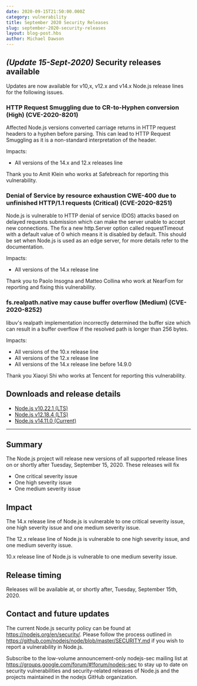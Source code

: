 ```yaml
---
date: 2020-09-15T21:50:00.000Z
category: vulnerability
title: September 2020 Security Releases
slug: september-2020-security-releases
layout: blog-post.hbs
author: Michael Dawson
---
```


## _(Update 15-Sept-2020)_ Security releases available

Updates are now available for v10,x, v12.x and v14.x Node.js release lines for the following issues.

### HTTP Request Smuggling due to CR-to-Hyphen conversion (High) (CVE-2020-8201)

Affected Node.js versions converted carriage returns in HTTP request headers to a hyphen before parsing. This can lead to HTTP Request Smuggling as it is a non-standard interpretation of the header.

Impacts:
* All versions of the 14.x and 12.x releases line

Thank you to Amit Klein who works at Safebreach for reporting this vulnerability.

### Denial of Service by resource exhaustion CWE-400 due to unfinished HTTP/1.1 requests (Critical) (CVE-2020-8251)

Node.js is vulnerable to HTTP denial of service (DOS) attacks based on delayed requests submission which can make the server unable to accept new connections. The fix a new http.Server option called requestTimeout
with a default value of 0 which means it is disabled by default. This should be set when Node.js is used as an edge server, for more details refer to the documentation.

Impacts:
* All versions of the 14.x release line

Thank you to Paolo Insogna and Matteo Collina who work at NearFom for reporting and fixing this vulnerability.

### fs.realpath.native may cause buffer overflow (Medium) (CVE-2020-8252)

libuv's realpath implementation incorrectly determined the buffer size which can result in a buffer overflow if the resolved path is longer than 256 bytes.

Impacts:

* All versions of the 10.x release line
* All versions of the 12.x release line
* All versions of the 14.x release line before 14.9.0

Thank you Xiaoyi Shi who works at Tencent for reporting this vulnerability.

## Downloads and release details

* [Node.js v10.22.1 (LTS)](https://nodejs.org/en/blog/release/v10.22.1/)
* [Node.js v12.18.4 (LTS)](https://nodejs.org/en/blog/release/v12.18.4/)
* [Node.js v14.11.0 (Current)](https://nodejs.org/en/blog/release/v14.11.0/)

--------------------------------------

## Summary

The Node.js project will release new versions of all supported release lines on or shortly after Tuesday, September 15, 2020.
These releases will fix

* One critical severity issue
* One high severity issue
* One medium severity issue

## Impact

The 14.x release line of Node.js is vulnerable to one critical severity issue, one high severity issue and one medium severity issue.

The 12.x release line of Node.js is vulnerable to one high severity issue, and one medium severity issue.

10.x release line of Node.js is vulnerable to one medium severity issue.

## Release timing

Releases will be available at, or shortly after, Tuesday, September 15th, 2020.

## Contact and future updates

The current Node.js security policy can be found at https://nodejs.org/en/security/. Please follow the process outlined in https://github.com/nodejs/node/blob/master/SECURITY.md if you wish to report a vulnerability in Node.js.

Subscribe to the low-volume announcement-only nodejs-sec mailing list at https://groups.google.com/forum/#!forum/nodejs-sec to stay up to date on security vulnerabilities and security-related releases of Node.js and the projects maintained in the nodejs GitHub organization.
